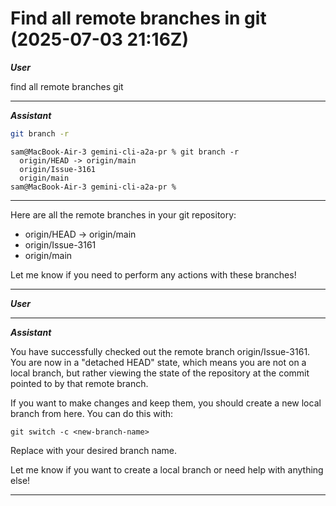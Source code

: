 <!-- Generated by SpecStory -->

# Find all remote branches in git (2025-07-03 21:16Z)

_**User**_

find all remote branches git

---

_**Assistant**_

```bash
git branch -r
```

```
sam@MacBook-Air-3 gemini-cli-a2a-pr % git branch -r
  origin/HEAD -> origin/main
  origin/Issue-3161
  origin/main
sam@MacBook-Air-3 gemini-cli-a2a-pr %
```

---

Here are all the remote branches in your git repository:

- origin/HEAD -> origin/main
- origin/Issue-3161
- origin/main

Let me know if you need to perform any actions with these branches!

---

_**User**_



---

_**Assistant**_

You have successfully checked out the remote branch origin/Issue-3161. You are now in a "detached HEAD" state, which means you are not on a local branch, but rather viewing the state of the repository at the commit pointed to by that remote branch.

If you want to make changes and keep them, you should create a new local branch from here. You can do this with:

```
git switch -c <new-branch-name>
```

Replace <new-branch-name> with your desired branch name.

Let me know if you want to create a local branch or need help with anything else!

---


